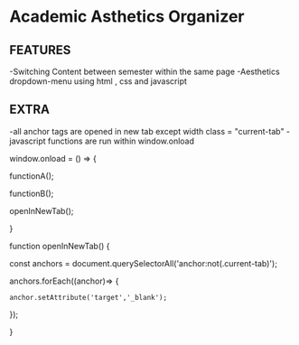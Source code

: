 # Academic Asthetics Organizer 

## FEATURES 
-Switching Content between semester within the same page 
-Aesthetics dropdown-menu using html , css and javascript 

## EXTRA 
-all anchor tags are opened in new tab except width class = "current-tab" 
-javascript functions are run within window.onload 



window.onload = () => { 

functionA();

functionB();

openInNewTab(); 

} 




function openInNewTab() { 

  const anchors = document.querySelectorAll('anchor:not(.current-tab)'); 

  anchors.forEach((anchor)=> { 

    anchor.setAttribute('target','_blank'); 
    
  });

}
